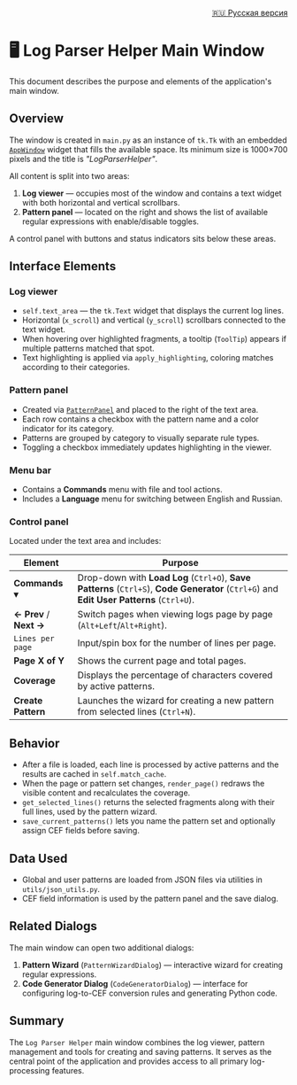 <p align="right"><a href="main_window.ru.md">🇷🇺 Русская версия</a></p>

# 🖥️ Log Parser Helper Main Window

This document describes the purpose and elements of the application's main window.

## Overview

The window is created in `main.py` as an instance of `tk.Tk` with an embedded [`AppWindow`](../gui/app_window.py) widget that fills the available space. Its minimum size is 1000×700 pixels and the title is *"LogParserHelper"*.

All content is split into two areas:

1. **Log viewer** — occupies most of the window and contains a text widget with both horizontal and vertical scrollbars.
2. **Pattern panel** — located on the right and shows the list of available regular expressions with enable/disable toggles.

A control panel with buttons and status indicators sits below these areas.

## Interface Elements

### Log viewer

- `self.text_area` — the `tk.Text` widget that displays the current log lines.
- Horizontal (`x_scroll`) and vertical (`y_scroll`) scrollbars connected to the text widget.
- When hovering over highlighted fragments, a tooltip (`ToolTip`) appears if multiple patterns matched that spot.
- Text highlighting is applied via `apply_highlighting`, coloring matches according to their categories.

### Pattern panel

- Created via [`PatternPanel`](../gui/pattern_panel.py) and placed to the right of the text area.
- Each row contains a checkbox with the pattern name and a color indicator for its category.
- Patterns are grouped by category to visually separate rule types.
- Toggling a checkbox immediately updates highlighting in the viewer.

### Menu bar

- Contains a **Commands** menu with file and tool actions.
- Includes a **Language** menu for switching between English and Russian.

### Control panel

Located under the text area and includes:

| Element | Purpose |
|---------|---------|
| **Commands ▾** | Drop-down with **Load Log** (`Ctrl+O`), **Save Patterns** (`Ctrl+S`), **Code Generator** (`Ctrl+G`) and **Edit User Patterns** (`Ctrl+U`). |
| **← Prev** / **Next →** | Switch pages when viewing logs page by page (`Alt+Left`/`Alt+Right`). |
| `Lines per page` | Input/spin box for the number of lines per page. |
| **Page X of Y** | Shows the current page and total pages. |
| **Coverage** | Displays the percentage of characters covered by active patterns. |
| **Create Pattern** | Launches the wizard for creating a new pattern from selected lines (`Ctrl+N`). |

## Behavior

- After a file is loaded, each line is processed by active patterns and the results are cached in `self.match_cache`.
- When the page or pattern set changes, `render_page()` redraws the visible content and recalculates the coverage.
- `get_selected_lines()` returns the selected fragments along with their full lines, used by the pattern wizard.
- `save_current_patterns()` lets you name the pattern set and optionally assign CEF fields before saving.

## Data Used

- Global and user patterns are loaded from JSON files via utilities in `utils/json_utils.py`.
- CEF field information is used by the pattern panel and the save dialog.

## Related Dialogs

The main window can open two additional dialogs:

1. **Pattern Wizard** (`PatternWizardDialog`) — interactive wizard for creating regular expressions.
2. **Code Generator Dialog** (`CodeGeneratorDialog`) — interface for configuring log-to-CEF conversion rules and generating Python code.

## Summary

The `Log Parser Helper` main window combines the log viewer, pattern management and tools for creating and saving patterns. It serves as the central point of the application and provides access to all primary log-processing features.

